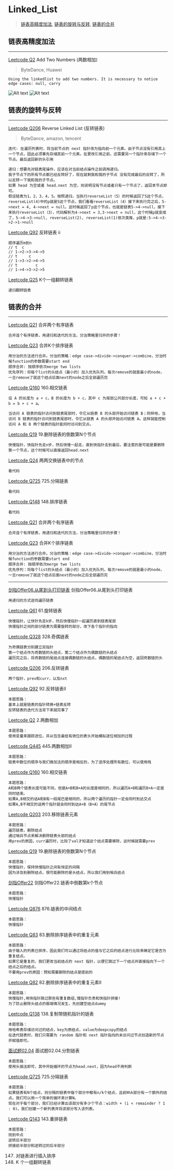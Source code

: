 # Linked_List
>[链表高精度加法](#链表高精度加法),
>[链表的旋转与反转](#链表的旋转与反转),
>[链表的合并](#链表的合并)

## 链表高精度加法
---
[Leetcode Q2](java_src/2.两数相加.java) Add Two Numbers (两数相加)
> ByteDance, Huawei
```
Using the linkedlist to add two numbers. It is necessary to notice edge cases: null, carry
```
![Alt text](pic/q2_1.png)
![Alt text](pic/q2_2.png)

## 链表的旋转与反转
---
[Leetcode Q206](java_src/206.反转链表.java) Reverse Linked List (反转链表)
> ByteDance, amazon, tencent
```
迭代: 在遍历列表时，将当前节点的 next 指针改为指向前一个元素。由于节点没有引用其上一个节点，因此必须事先存储其前一个元素。在更改引用之前，还需要另一个指针来存储下一个节点。最后返回新的头引用

递归：想要先对链表尾操作，应该在对当前结点操作之前调用递归。
我子节点下的所有节点都已经反转好了，现在就剩我和我的子节点 没有完成最后的反转了，所以反转一下我和我的子节点。
如果 head 为空或者 head.next 为空，则说明没有节点或者只有一个节点了，返回本节点即可。
假设链表为1，2，3，4，5。按照递归，当执行reverseList（5）的时候返回了5这个节点，reverseList(4)中的p就是5这个节点，我们看看reverseList（4）接下来执行完之后，5->next = 4, 4->next = null。这时候返回了p这个节点，也就是链表5->4->null，接下来执行reverseList（3），代码解析为4->next = 3,3->next = null，这个时候p就变成了，5->4->3->null, reverseList(2), reverseList(1)依次类推，p就是:5->4->3->2->1->null
```

[Leetcode Q92](java_src/92.反转链表-ii.java) 反转链表 ii
```
顺序遍历m到n
// t  c
// 1->2->3->4->5
// t     c
// 1->3->2->4->5
// t        c
// 1->4->3->2->5
```

[Leetcode Q25](java_src/25.K个一组翻转链表.java) K个一组翻转链表
```
递归翻转链表
```

## 链表的合并
---
[Leetcode Q21](java_src/21.合并两个有序链表.java) 合并两个有序链表
```
合并连个有序链表，用递归和迭代的方法，分治策略里归并的步骤！
```

[Leetcode Q23](java_src/23.合并K个排序链表.java) 合并K个排序链表
```
用分治的方法进行合并。分治的策略：edge case->divide->conquer->combine，分治时候function的参数需要start end
顺序合并: 按顺序依次merge two lists
优先序列：将每个list的头结点（最小的）加入优先队列，每次remove的就是最小的node，一旦remove了就这个结点后面next的node之后全部遍历完
```

[Leetcode Q160](java_src/160.相交链表.java) 160.相交链表
```
设 A 的长度为 a + c，B 的长度为 b + c，其中 c 为尾部公共部分长度，可知 a + c + b = b + c + a。

当访问 A 链表的指针访问到链表尾部时，令它从链表 B 的头部开始访问链表 B；同样地，当访问 B 链表的指针访问到链表尾部时，令它从链表 A 的头部开始访问链表 A。这样就能控制访问 A 和 B 两个链表的指针能同时访问到交点。
```

[Leetcode Q19](java_src/19.删除链表的倒数第N个节点.java) 19.删除链表的倒数第N个节点
```
快慢指针，快指针先走n步，然后快慢一起走，直到快指针走到最后，要注意的是可能是要删除第一个节点，这个时候可以直接返回head.next
```

[Leetcode Q24](java_src/24.两两交换链表中的节点.java) 两两交换链表中的节点
```
看代码
```

[Leetcode Q725](java_src/725.分隔链表.java) 725.分隔链表
```
看代码
```

[Leetcode Q148](java_src/148.排序链表.java) 148.排序链表
```
看代码
```

[Leetcode Q21](java_src/21.合并两个有序链表.java) 合并两个有序链表
```
合并连个有序链表，用递归和迭代的方法，分治策略里归并的步骤！
```

[Leetcode Q23](java_src/23.合并K个排序链表.java) 合并K个排序链表
```
用分治的方法进行合并。分治的策略：edge case->divide->conquer->combine，分治时候function的参数需要start end
顺序合并: 按顺序依次merge two lists
优先序列：将每个list的头结点（最小的）加入优先队列，每次remove的就是最小的node，一旦remove了就这个结点后面next的node之后全部遍历完
```

---
[剑指Offer06.从尾到头打印链表](java_src/剑指Offer06.从尾到头打印链表.java) 剑指Offer06.从尾到头打印链表
```
用递归的方式逆向遍历链表
```

[Leetcode Q61](java_src/61.旋转链表.java) 61.旋转链表
```
快慢指针，让快针先走k步，然后快慢指针一起遍历直到链表尾部
快慢指针之间的部分链表为需要旋转的部分，改下各个指针的指向
```

[Leetcode Q328](java_src/328.奇偶链表.java) 328.奇偶链表
```
为奇偶链表分别建立双指针
第一个结点作为奇数链的头结点，第二个结点作为偶数链的头结点
遍历完之后，将奇数链的尾结点连接偶数链的头结点，偶数链的尾结点为空，返回奇数链的头
```

[Leetcode Q206](java_src/206.反转链表.java) 206.反转链表
```
两个指针，prev和curr，以及nxt
```

[Leetcode Q92](java_src/92.反转链表II.java) 92.反转链表II
```
本题思路：
基本上就是链表的指针转换+链表反转
反转链表的迭代方法背下来就完事了
```

[Leetcode Q2](java_src/2.两数相加.java) 2.两数相加
```
本题思路：
使用变量来跟踪进位，并从包含最低有效位的表头开始模拟逐位相加的过程
```

[Leetcode Q445](java_src/445.两数相加II.java) 445.两数相加II
```
本题思路：
链表中数位的顺序与我们做加法的顺序是相反的，为了逆序处理所有数位，可以使用栈
```

[Leetcode Q160](java_src/160.相交链表.java) 160.相交链表
```
本题思路：
A和B两个链表长度可能不同，但是A+B和B+A的长度是相同的，所以遍历A+B和遍历B+A一定是同时结束。
如果A,B相交的话A和B有一段尾巴是相同的，所以两个遍历的指针一定会同时到达交点 
如果A,B不相交的话两个指针就会同时到达A+B（B+A）的尾节点
```

[Leetcode Q203](java_src/203.移除链表元素.java) 203.移除链表元素
```
本题思路：
遍历链表，删除结点
通过哨兵节点来解决删除链表头部的结点
用prev的原因，curr遍历时，比较了val才知道这个结点需要移除，这时候就需要prev
```

[Leetcode Q19](java_src/19.删除链表的倒数第N个节点.java) 19.删除链表的倒数第N个节点
```
本题思路：
快慢指针，保持快慢指针之间有恒定的间隔
因为涉及到删除结点，很可能删除的是头结点，所以我们用到哨兵结点
```

[剑指Offer22](java_src/剑指Offer22.链表中倒数第k个节点.java) 剑指Offer22.链表中倒数第k个节点
```
本题思路：
快慢指针
```

[Leetcode Q876](java_src/876.链表的中间结点.java) 876.链表的中间结点
```
本题思路：
快慢指针
```

[Leetcode Q83](java_src/83.删除排序链表中的重复元素.java) 83.删除排序链表中的重复元素
```
本题思路：
由于输入的列表已排序，因此我们可以通过将结点的值与它之后的结点进行比较来确定它是否为重复结点。
如果它是重复的，我们更改当前结点的 next 指针，以便它跳过下一个结点并直接指向下一个结点之后的结点。
不要用prev的原因：预知需要删除的结点是提前的
```

[Leetcode Q82](java_src/82.删除排序链表中的重复元素II.java) 82.删除排序链表中的重复元素II
```
本题思路：
快慢指针,用快指针跳过那些有重复数组,慢指针负责和快指针拼接!
为了防止删除头结点的极端情况发生，先创建空结点dummy
```

[Leetcode Q138](java_src/138.复制带随机指针的链表.java) 138.复制带随机指针的链表
```
本题思路：
用哈希表存储访问过的结点，key为原结点，value为deepcopy的结点
在迭代链表时，我们只需要为 random 指针和 next 指针指向的未访问过节点创造新的节点并赋值即可。
```

[面试题02.04](java_src/面试题02.04.分割链表.java) 面试题02.04.分割链表
```
本题思路：
使用头插法即可，其中开始循环的节点为head.next，因为head不用判断
```

[Leetcode Q725](java_src/725.分隔链表.java) 725.分隔链表
```
本题思路：
如果链表有N个结点，则分隔的链表中每个部分中都有n/k个结点，且前N%k部分有一个额外的结点。我们可以用一个简单的循环来计算N。
现在对于每个部分，我们已经计算出该部分有多少个节点：width + (i < remainder ? 1 : 0)。我们创建一个新列表并将该部分写入该列表。
```

[Leetcode Q143](java_src/143.重排链表.java) 143.重排链表
```
本题思路：
找到中点
逆转后半部分
拼接前半部分和逆转过的后半部分
```
147. 对链表进行插入排序
25. K 个一组翻转链表
